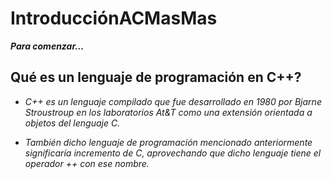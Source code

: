 # IntroducciónACMasMas

**_Para comenzar..._**

## Qué es un lenguaje de programación en C++?

- _C++ es un lenguaje compilado que fue desarrollado en 1980 por Bjarne Stroustroup en los laboratorios At&T como una extensión orientada a objetos del lenguaje C._

- _También dicho lenguaje de programación mencionado anteriormente significaría incremento de C, aprovechando que dicho lenguaje tiene el operador ++ con ese nombre._

